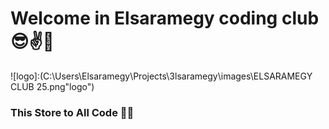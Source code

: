 # Welcome in Elsaramegy coding club 😎✌🤘

![logo]:(C:\Users\Elsaramegy\Projects\3lsaramegy\images\ELSARAMEGY CLUB 25.png"logo")

### This Store to All Code 👨‍💻

<!---
- 👋 Hi, I’m MahmoudElsaramegy
- 👀 I’m interested in {C++,python,Drat,Flutter,django}
- 🌱 I’m currently learning {C++,Flutter}
- 📫 How to reach me Mahmoud Elsaramegy.. 

<!---
3lsaramegy/3lsaramegy is a ✨ special ✨ repository because its `README.md` (this file) appears on your GitHub profile.
You can click the Preview link to take a look at your changes.
_______________________________________________________________
# HI im Mahmoud Elsaramegy 😊😊🤨 
 ## Cell My Any Time😍 [facebook](https://www.facebook.com/3lsaramegyx500/)  


## I can Do👇👇
### any code  By Python 😎
### Some codes By C++ {}; 😎🤑
## 👀 I’m interested in {C++,python,Drat} 🤴🤴
## 👨‍🏫👨‍🏫 I’m currently learning {C++,Dart} 😅

* I Study
    * FLUTTER 😍
    * C++    🤯🤯
    * Dart  😮🤔😮
# Thank You To Visit My 😍🥰😘
--->
